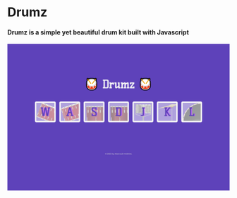 # Drumz
#### Drumz is a simple yet beautiful drum kit built with Javascript
![Drums preview image](/preview.png)

